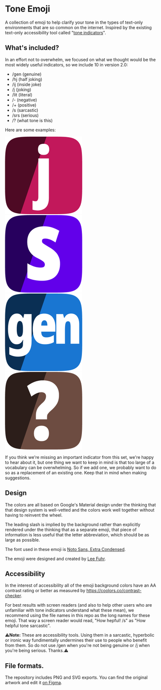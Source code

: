 # Tone Emoji

A collection of emoji to help clarify your tone in the types of text-only
environments that are so common on the internet. Inspired by the existing
text-only accessibility tool called "[tone indicators][tone-indicators]".


## What's included?

In an effort not to overwhelm, we focused on what we thought would be the most
widely useful indicators, so we include 10 in version 2.0:
* /gen (genuine)
* /hj (half joking)
* /ij (inside joke)
* /j (joking)
* /lit (literal)
* /- (negative)
* /+ (positive)
* /s (sarcastic)
* /srs (serious)
* /? (what tone is this)

Here are some examples:

![tone-joking][]
![tone-sarcastic][]
![tone-genuine][]
![tone-what][]

If you think we're missing an important indicator from this set, we're happy to
hear about it, but one thing we want to keep in mind is that too large of a
vocabulary can be overwhelming. So if we add one, we probably want to do so as
a replacement of an existing one. Keep that in mind when making suggestions.


## Design

The colors are all based on Google's Material design under the thinking that
that design system is well-vetted and the colors work well together without
having to reinvent the wheel.

The leading slash is implied by the background rather than explicitly rendered
under the thinking that as a separate emoji, that piece of information is less
useful that the letter abbreviation, which should be as large as possible.

The font used in these emoji is [Noto Sans, Extra Condensed][noto-sans].

The emoji were designed and created by [Lee Fuhr][lee-link].


## Accessibility

In the interest of accessibility all of the emoji background colors have an AA
contrast rating or better as measured by https://coolors.co/contrast-checker.

For best results with screen readers (and also to help other users who are
unfamiliar with tone indicators understand what these mean), we recommend using
the file names in this repo as the long names for these emoji. That way a
screen reader would read, "How hepful! /s" as "How helpful tone sarcastic".

⚠**Note:** These are accessibility tools. Using them in a sarcastic, hyperbolic
or ironic way fundimentally undermines their use to people who benefit from
them. So do not use /gen when you're not being genuine or /j when you're being
serious. Thanks.⚠


## File formats.

The repository includes PNG and SVG exports. You can find the original artwork
and edit it [on Figma][figma-edit-link].

[figma-edit-link]: https://www.figma.com/file/pHxMnzdhpdgK4nbGlKWDx1/Tone-indicators?node-id=502%3A2
[lee-link]: https://www.cozydesign.com
[noto-sans]: https://fonts.google.com/noto
[tone-indicators]: https://en.wikipedia.org/wiki/Tone_indicator
[tone-joking]: png/tone-joking.png
[tone-sarcastic]: png/tone-sarcastic.png
[tone-genuine]: png/tone-genuine.png
[tone-what]: png/tone-what.png
